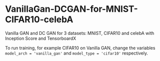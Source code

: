 # VanillaGan-DCGAN-for-MNIST-CIFAR10-celebA
Vanilla GAN and DC GAN for 3 datasets: MNIST, CIFAR10 and celebA with Inception Score and TensorboardX

To run training, for example CIFAR10 on Vanilla GAN, change the variables `model_arch = 'vanilla_gan'` and `model_type = 'cifar10'` respectively.
